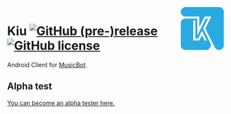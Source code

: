 <img src="logo/kiu_noname.png" alt="Kiu Logo" height="100px" align="right"/>

# Kiu [![GitHub (pre-)release](https://img.shields.io/github/release/BjoernPetersen/Kiu/all.svg)](https://github.com/BjoernPetersen/Kiu/releases) [![GitHub license](https://img.shields.io/github/license/BjoernPetersen/Kiu.svg)](https://github.com/BjoernPetersen/Kiu/blob/master/LICENSE)

Android Client for [MusicBot](https://github.com/BjoernPetersen/MusicBot).

## Alpha test

[You can become an alpha tester here.](https://play.google.com/apps/testing/com.github.bjoernpetersen.q)
